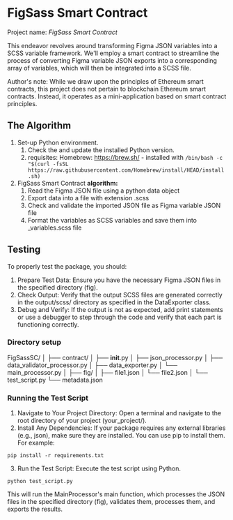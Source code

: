 # FigSass Smart Contract

Project name: _FigSass Smart Contract_

This endeavor revolves around transforming Figma JSON variables into a SCSS variable framework. We'll employ a smart contract to streamline the process of converting Figma variable JSON exports into a corresponding array of variables, which will then be integrated into a SCSS file.

Author's note: While we draw upon the principles of Ethereum smart contracts, this project does not pertain to blockchain Ethereum smart contracts. Instead, it operates as a mini-application based on smart contract principles.

## The Algorithm

1. Set-up Python environment.
   1. Check the and update the installed Python version.
   2. requisites: Homebrew: <https://brew.sh/> - installed with `/bin/bash -c "$(curl -fsSL https://raw.githubusercontent.com/Homebrew/install/HEAD/install.sh)`
2. FigSass Smart Contract **algorithm:**
   1. Read the Figma JSON file using a python data object
   2. Export data into a file with extension .scss
   3. Check and validate the imported JSON file as Figma variable JSON file
   4. Format the variables as SCSS variables and save them into \_variables.scss file

## Testing

To properly test the package, you should:

1. Prepare Test Data: Ensure you have the necessary Figma JSON files in the specified directory (fig).
2. Check Output: Verify that the output SCSS files are generated correctly in the output/scss/ directory as specified in the DataExporter class.
3. Debug and Verify: If the output is not as expected, add print statements or use a debugger to step through the code and verify that each part is functioning correctly.

### Directory setup

FigSassSC/
│
├── contract/
│ ├── **init**.py
│ ├── json_processor.py
│ ├── data_validator_processor.py
│ ├── data_exporter.py
│ └── main_processor.py
│
├── fig/
│ ├── file1.json
│ └── file2.json
│
└── test_script.py
└── metadata.json

### Running the Test Script

1. Navigate to Your Project Directory: Open a terminal and navigate to the root directory of your project (your_project/).
2. Install Any Dependencies: If your package requires any external libraries (e.g., json), make sure they are installed. You can use pip to install them. For example:

`pip install -r requirements.txt`

3. Run the Test Script: Execute the test script using Python.

`python test_script.py`

This will run the MainProcessor's main function, which processes the JSON files in the specified directory (fig), validates them, processes them, and exports the results.

